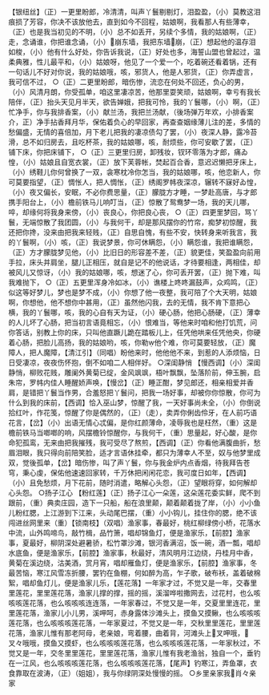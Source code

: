 <!-- { "loadSidebar": true } -->
【银纽丝】（正）一更里盼郎，冷清清，叫声丫鬟剔剔灯，泪盈盈，（小）莫教这泪痕损了芳容，你决不该放他去，直到如今不回程，姑娘啊，我看那人有些薄幸，（正）也是我当初见的不明，（小）总不如丢开，另续个多情，我的姑娘啊，（正）走，念诵谁，你把谁念诵，（小）崩东墙，我把东墙崩，（正）想起他的温存泪如梭，（小）他有什么好处，你告诉我说，（正）好处也多，海誓山盟也曾起过，温柔典雅，性儿最平和，（小）姑娘呀，他见了一个爱一个，吃着碗还看着锅，还有一句话儿不好对你说，我的姑娘哦，咳，邪货人，他是人邪货，（正）你弄虚言，我可信不过，
○（正）二更里盼郎，暗伤惨，流恋在何处不回还，负心的男，（小）风清月朗，你受孤单，咱这里凄凉苦，他那里耍笑顽，姑娘啊，幸亏有我长陪伴，（正）抬头天见月半天，欲告婵娥，把我可怜，我的丫鬟哪，（小）啊，（正）忙净手，你与我排香案，（小）献兰汤，我把兰汤献，（後场弹万年欢，小排香案介，正）净手拈香拜月华，保佑着负心的早回家，再查查姻缘薄儿注的差，多情的愁偏盛，无情的喜倍加，月下老儿把我的凄凉债勾了罢，（小）夜深人静，露冷苔滑，总不如归房去，且吃杯茶，我的姑娘哪，咳，耐烦些，你可安歇了罢，（正）铺下床，你把床铺下，
○（正）三更里归房，卸残妆，钗环零落为才郎，痛ゐ惶，（小）姑娘且自宽衣裳，（正）放下芙蓉帐，焚起百合香，意迟迟懒把牙床上，（小）绣鞋儿你何曾换了一双，衾寒枕冷你怎当，我的姑娘哪，咳，他恋新人，你可莫要指望，（正）惆怅人，把人惆怅，（正）绣阁罗帏夜深凉，辗转不寐好ゐ惶，（小）夜又偏长，安眠，不必你费思量，（正）朦胧方才睡，一梦赴高唐，与才郎携手阳台上，（小）檐前铁马儿响叮当，（正）惊散了鸳鸯梦一场，我的天儿哪，啐，却缘何将我身来傍，（小）丧良心，你把良心丧，
○（正）四更里梦回，骂丫鬟，无端惊散了我团圆，（小）与我何干，却是那风摆你的竹帘，痴梦初惊醒，我还把你搀，没来由把我来轻贱，（正）自思自愧，有些不安，快转身来听我言，我的丫鬟啊，（小）咳，（正）我说梦景，你可休瞒怨，（小）瞒怨谁，我把谁瞒怨，（正）方才朦胧梦见他，（小）比旧日的形容差不差，（正）貌更佳，笑盈盈向前用手拉，床头并肩坐，腿儿正相压，就自是记不的他说话，才待要相逢，两相佳，却被风儿又惊讶，（小）我的姑娘哪，咳，想迷了心，你可丢开罢，（正）抛下难，叫我难抛下，
○（正）五更里浑身冷如冰，（小）谯楼上咚咚漏鼓声，众鸡鸣，（正）似这等好梦儿，梦也是梦不成，（小）你想了他一夜整，我可陪了个大天明，姑娘啊，你想他，他不想你中甚用，（正）虽然他闪我，去的无情，我不肯下意把心横，我的丫鬟哪，咳，我的心自有天为证，（小）硬心肠，他把心肠硬，（正）薄幸的人儿坏了心肠，把当初言语竟相忘，（小）恨难当，等他来时咱和他打饥荒，问你答话，别教上你的床，只叫他直蹶儿跪在踏板儿上，任凭他哄来任凭他央，你硬着心肠，把脸儿高扬，我的姑娘哟，咳，你勒他个难，你可莫要轻放，（正）魔障人，把人魔障，【清江引】（同唱）盼他来时，他他他不来，到惹的人添烦恼，日日受凄凉，夜夜伤怀抱，倒不如咱二人相伴好。
○深闺静悄
【慢西调】（小）深闺静悄，柳败花贱，雕阑外黄菊已绽，金风飒飒，梧叶飘飘，坠落阶前，伸玉腕，启朱帘，罗帏内佳人睡醒娇声唤，【慢岔】（正）睡正酣，梦见郎还，相亲相爱并香肩，是错把丫鬟当作男，合羞怒把丫鬟问，把我一场好事，却被你你惊散，你可为什么到我的床前，【西调】恰入巫山梦，惊醒了我，一天好事尚未全，（小）你倒说拾红叶，作花笺，惊醒了你是偶然的，（正）（走），卖弄你俐齿伶牙，在人前巧语花言，【岔】（小）出语无情心忒偏，是你红颜薄命，凌辱我也是枉然，（重）这是檐前铁马当啷啷的响，风摆檐铃惊醒你，与我何干，（重）思量起，好心酸，是你命犯孤鸾，无来由把我摧残，我可受尽了熬煎，【西调】（正）你看他满腹曲折，愁眉泪眼，我只得向前陪笑脸，适才言语休挂牵，都只为薄幸人不至，奴与他梦里成双，觉後孤单，【岔】暗伤惨，叫了声丫鬟，你与我金炉内点香烟，待我拜告苍穹，秉心虔，保佑他速速回家转，千万休把闲闲花恋，我可度日如年，【西调】（小）且免愁烦，月下花前，随时消遣，略解心头怨，（正）望眼将穿，如何解却心头怨。
○扬子江心
【粉红莲】（正）扬子江心一朵莲，这朵莲花委实鲜，爬不到跟前，（重）典卖庄园，造下一只船，船在浪里颠，颠着颠着拢了岸，（小）小小鱼儿粉红腮，上江游到下江来，头动尾巴摆，（重）小小钩儿，挂住你的腮，绝不该闯进丝网里来（重）【锁南枝】（双唱）渔家事，春最好，桃红柳绿傍小桥，花落水中流，山外鸣啼鸟，敲竹楫，品竹箫，唱却锦鱼灯，便是渔家乐，【前腔】渔家事，夏最好，柳阴深处避暑骄，松竹罩沙滩，银河香满沼，饭一碗，酒一瓢，唱却水底鱼，便是渔家乐，【前腔】渔家事，秋最好，清风明月江边绕，丹桂月中香，黄菊在溪边绕，沽美酒，赏月宵，唱却雁鱼灯，便是渔家乐，【前腔】渔家事，冬最苦恼，寒江风雪冻折腰，罢钓在鱼棚，何如醉为高，乍子歌，破布袄，盖着破棉絮，唱却鱼灯儿，便是渔家儿乐，【莲花落】一年家才过，不觉又是一年，交春里里莲花，里里莲花落，渔家儿撑的撑，摇的摇，溪溜哗啦撒网去，过花村，也么咳咳咳莲花落，也么咳咳咳连连落，一年家春过，不觉又是一年，交夏里里连花，里里莲花落，渔家儿小儿男，溪呷呵，赤身露体沙滩头上，摸鱼又摸鳅，也么咳咳咳莲花落，也么咳咳咳莲花落，一年家夏过，不觉又是一年，交秋里里莲花，里里莲花落，渔家儿惟有那老阿母，老亲娘，弯着腰，曲着背，河滩头上叉呷哦，叉々哦哦，摸鱼又摸虾，也么咳咳咳莲花落，也么咳咳咳莲花落，一年家秋过，不觉又是一年，交冬里里莲花，里里莲花落，渔家儿惟有我老渔翁，独自一个，垂钓在一江风，也么咳咳咳莲花落，也么咳咳咳莲花落，【尾声】钓寒江，弄鱼罩，衣食靠取在波涛，（正）（姐姐），我与你绿阴深处慢慢的摇。
○乡里亲家我肖々亲家
